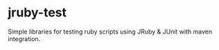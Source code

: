 # jruby-test
Simple libraries for testing ruby scripts using JRuby &amp; JUnit with maven integration.
